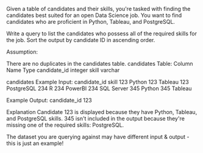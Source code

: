 Given a table of candidates and their skills, you're tasked with finding the candidates best suited for an open Data Science job. You want to find candidates who are proficient in Python, Tableau, and PostgreSQL.

Write a query to list the candidates who possess all of the required skills for the job. Sort the output by candidate ID in ascending order.

Assumption:

There are no duplicates in the candidates table.
candidates Table:
Column Name	Type
candidate_id	integer
skill	varchar

candidates Example Input:
candidate_id	skill
123	Python
123	Tableau
123	PostgreSQL
234	R
234	PowerBI
234	SQL Server
345	Python
345	Tableau

Example Output:
candidate_id
123

Explanation
Candidate 123 is displayed because they have Python, Tableau, and PostgreSQL skills. 345 isn't included in the output because they're missing one of the required skills: PostgreSQL.

The dataset you are querying against may have different input & output - this is just an example!